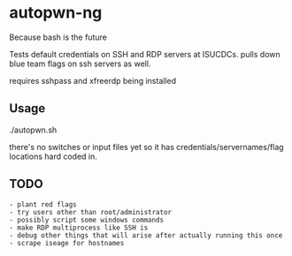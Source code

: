 # autopwn-ng
Because bash is the future

Tests default credentials on SSH and RDP servers at ISUCDCs. pulls down blue team flags on ssh servers as well.

requires sshpass and xfreerdp being installed

## Usage
./autopwn.sh

there's no switches or input files yet so it has credentials/servernames/flag locations hard coded in.

## TODO
	- plant red flags
	- try users other than root/administrator
	- possibly script some windows commands
	- make RDP multiprocess like SSH is
	- debug other things that will arise after actually running this once
	- scrape iseage for hostnames
